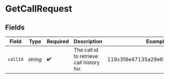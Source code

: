 # GetCallRequest


## Fields

| Field                                     | Type                                      | Required                                  | Description                               | Example                                   |
| ----------------------------------------- | ----------------------------------------- | ----------------------------------------- | ----------------------------------------- | ----------------------------------------- |
| `callId`                                  | *string*                                  | :heavy_check_mark:                        | The call id to retrieve call history for. | 119c3f8e47135a29e65947eeb34cf12d          |